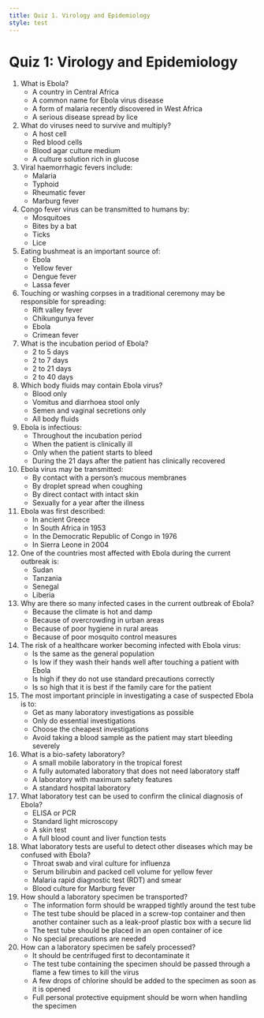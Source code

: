 ```yaml
---
title: Quiz 1. Virology and Epidemiology
style: test
---
```


# Quiz 1: Virology and Epidemiology

1.	What is Ebola?
	-	A country in Central Africa
	+	A common name for Ebola virus disease
	-	A form of malaria recently discovered in West Africa
	-	A serious disease spread by lice
2.	What do viruses need to survive and multiply?
	+	A host cell
	-	Red blood cells
	-	Blood agar culture medium
	-	A culture solution rich in glucose
3.	Viral haemorrhagic fevers include:
	-	Malaria
	-	Typhoid
	-	Rheumatic fever
	+	Marburg fever
4.	Congo fever virus can be transmitted to humans by:
	-	Mosquitoes
	-	Bites by a bat
	+	Ticks
	-	Lice
5.	Eating bushmeat is an important source of:
	+	Ebola
	-	Yellow fever
	-	Dengue fever
	-	Lassa fever
6.	Touching or washing corpses in a traditional ceremony may be responsible for spreading:
	-	Rift valley fever
	-	Chikungunya fever
	+	Ebola
	-	Crimean fever
7.	What is the incubation period of Ebola?
	-	2 to 5 days
	-	2 to 7 days
	+	2 to 21 days
	-	2 to 40 days
8.	Which body fluids may contain Ebola virus?
	-	Blood only
	-	Vomitus and diarrhoea stool only
	-	Semen and vaginal secretions only
	+	All body fluids
9.	Ebola is infectious:
	-	Throughout the incubation period
	+	When the patient is clinically ill
	-	Only when the patient starts to bleed
	-	During the 21 days after the patient has clinically recovered
10.	Ebola virus may be transmitted:
	+	By contact with a person’s mucous membranes
	-	By droplet spread when coughing
	-	By direct contact with intact skin
	-	Sexually for a year after the illness
11.	Ebola was first described:
	-	In ancient Greece
	-	In South Africa in 1953
	+	In the Democratic Republic of Congo in 1976
	-	In Sierra Leone in 2004
12.	One of the countries most affected with Ebola during the current outbreak is:
	-	Sudan
	-	Tanzania
	-	Senegal
	+	Liberia
13.	Why are there so many infected cases in the current outbreak of Ebola?
	-	Because the climate is hot and damp
	+	Because of overcrowding in urban areas
	-	Because of poor hygiene in rural areas
	-	Because of poor mosquito control measures
14.	The risk of a healthcare worker becoming infected with Ebola virus:
	-	Is the same as the general population
	-	Is low if they wash their hands well after touching a patient with Ebola
	+	Is high if they do not use standard precautions correctly
	-	Is so high that it is best if the family care for the patient
15.	The most important principle in investigating a case of suspected Ebola is to:
	-	Get as many laboratory investigations as possible
	+	Only do essential investigations
	-	Choose the cheapest investigations
	-	Avoid taking a blood sample as the patient may start bleeding severely
16.	What is a bio-safety laboratory?
	-	A small mobile laboratory in the tropical forest
	-	A fully automated laboratory that does not need laboratory staff
	+	A laboratory with maximum safety features
	-	A standard hospital laboratory
17.	What laboratory test can be used to confirm the clinical diagnosis of Ebola?
	+	ELISA or PCR
	-	Standard light microscopy
	-	A skin test
	-	A full blood count and liver function tests
18.	What laboratory tests are useful to detect other diseases which may be confused with Ebola?
	-	Throat swab and viral culture for influenza
	-	Serum bilirubin and packed cell volume for yellow fever
	+	Malaria rapid diagnostic test (RDT) and smear
	-	Blood culture for Marburg fever
19.	How should a laboratory specimen be transported?
	-	The information form should be wrapped tightly around the test tube
	+	The test tube should be placed in a screw-top container and then another container such as a leak-proof plastic box with a secure lid
	-	The test tube should be placed in an open container of ice
	-	No special precautions are needed
20.	How can a laboratory specimen be safely processed?
	-	It should be centrifuged first to decontaminate it
	-	The test tube containing the specimen should be passed through a flame a few times to kill the virus
	-	A few drops of chlorine should be added to the specimen as soon as it is opened
	+	Full personal protective equipment should be worn when handling the specimen
